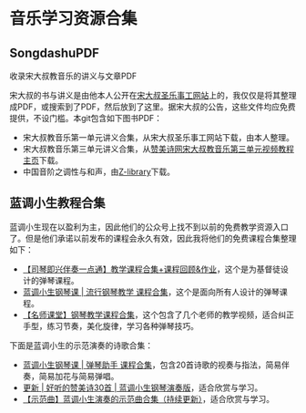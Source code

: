 # 音乐学习资源合集
## SongdashuPDF
收录宋大叔教音乐的讲义与文章PDF

宋大叔的书与讲义是由他本人公开在[宋大叔圣乐事工网站](http://www.songdashu.com/)上的，我仅仅是将其整理成PDF，或搜索到了PDF，然后放到了这里。据宋大叔的公告，这些文件均应免费提供，不设门槛。本git包含如下图书PDF：
 - 宋大叔教音乐第一单元讲义合集，从宋大叔圣乐事工网站下载，由本人整理。
 - 宋大叔教音乐第三单元讲义合集，从[赞美诗网宋大叔教音乐第三单元视频教程主页](https://www.zanmeishi.com/course/songdashu-unit3plus.html)下载。
 - 中国音阶之调性与和声，由[Z-library](https://zh.b-ok.asia/s/?q=%E5%AE%8B%E5%A4%A7%E5%8F%94)下载。
 
 

## 蓝调小生教程合集
蓝调小生现在以盈利为主，因此他们的公众号上找不到以前的免费教学资源入口了。但是他们承诺以前发布的课程会永久有效，因此我将他们的免费课程合集整理如下：
 - [【司琴即兴伴奏一点通】教学课程合集+课程回顾&作业](https://mp.weixin.qq.com/s/FmOA2YzlTk_x_Ct9iqhbvQ)，这个是为基督徒设计的弹琴课程。
 - [蓝调小生钢琴课 | 流行钢琴教学 课程合集](https://mp.weixin.qq.com/s/idGnIK-BAUk1ywC-f3bDkg)，这个是面向所有人设计的弹琴课程。
 - [【名师课堂】钢琴教学课程合集](https://mp.weixin.qq.com/s/zEiBx1g1jNCiyX3IjCi1rg)，这个包含了几个老师的教学视频，适合纠正手型，练习节奏，美化旋律，学习各种弹琴技巧。
 
 下面是蓝调小生的示范演奏的诗歌合集：
  - [蓝调小生钢琴课 | 弹琴助手 课程合集](https://mp.weixin.qq.com/s/GfUOJPxGr1ryylwIvGeRGA)，包含20首诗歌的视奏与指法，简易伴奏，简易加花与简易弹唱。
  - [更新 | 好听的赞美诗30首 | 蓝调小生钢琴演奏版](https://mp.weixin.qq.com/s/BVe2Gt5Qgb9SjQnie1xTmw)，适合欣赏与学习。
  - [【示范曲】蓝调小生演奏的示范曲合集（持续更新）](https://mp.weixin.qq.com/s/kjQSBSiunQi6i2K2_zOx7w)，适合欣赏与学习。
 
